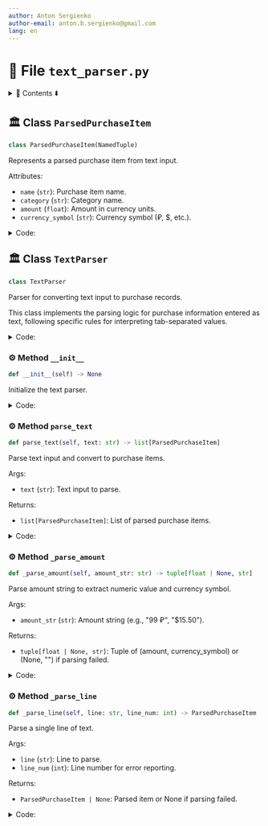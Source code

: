 ```yaml
---
author: Anton Sergienko
author-email: anton.b.sergienko@gmail.com
lang: en
---
```


# 📄 File `text_parser.py`

<details>
<summary>📖 Contents ⬇️</summary>

## Contents

- [🏛️ Class `ParsedPurchaseItem`](#%EF%B8%8F-class-parsedpurchaseitem)
- [🏛️ Class `TextParser`](#%EF%B8%8F-class-textparser)
  - [⚙️ Method `__init__`](#%EF%B8%8F-method-__init__)
  - [⚙️ Method `parse_text`](#%EF%B8%8F-method-parse_text)
  - [⚙️ Method `_parse_amount`](#%EF%B8%8F-method-_parse_amount)
  - [⚙️ Method `_parse_line`](#%EF%B8%8F-method-_parse_line)

</details>

## 🏛️ Class `ParsedPurchaseItem`

```python
class ParsedPurchaseItem(NamedTuple)
```

Represents a parsed purchase item from text input.

Attributes:

- `name` (`str`): Purchase item name.
- `category` (`str`): Category name.
- `amount` (`float`): Amount in currency units.
- `currency_symbol` (`str`): Currency symbol (₽, $, etc.).

<details>
<summary>Code:</summary>

```python
class ParsedPurchaseItem(NamedTuple):

    name: str
    category: str
    amount: float
    currency_symbol: str
```

</details>

## 🏛️ Class `TextParser`

```python
class TextParser
```

Parser for converting text input to purchase records.

This class implements the parsing logic for purchase information entered as text,
following specific rules for interpreting tab-separated values.

<details>
<summary>Code:</summary>

```python
class TextParser:

    def __init__(self) -> None:
        """Initialize the text parser."""

    def parse_text(self, text: str) -> list[ParsedPurchaseItem]:
        """Parse text input and convert to purchase items.

        Args:

        - `text` (`str`): Text input to parse.

        Returns:

        - `list[ParsedPurchaseItem]`: List of parsed purchase items.

        """
        lines = text.strip().split("\n")
        parsed_items = []

        for line_num, line in enumerate(lines, 1):
            line_clean = line.strip()
            if not line_clean:
                continue

            try:
                parsed_item = self._parse_line(line_clean, line_num)
                if parsed_item:
                    parsed_items.append(parsed_item)
            except Exception as e:
                print(f"Error parsing line {line_num}: {line_clean}\nError: {e}")
                continue

        return parsed_items

    def _parse_amount(self, amount_str: str) -> tuple[float | None, str]:
        """Parse amount string to extract numeric value and currency symbol.

        Args:

        - `amount_str` (`str`): Amount string (e.g., "99 ₽", "$15.50").

        Returns:

        - `tuple[float | None, str]`: Tuple of (amount, currency_symbol) or (None, "") if parsing failed.

        """
        # Remove all non-numeric characters except decimal point
        amount_match = re.search(r"[\d.,]+", amount_str)
        if not amount_match:
            return None, ""

        amount_text = amount_match.group()
        # Replace comma with dot for decimal
        amount_text = amount_text.replace(",", ".")

        try:
            amount = float(amount_text)
        except ValueError:
            return None, ""

        # Extract currency symbol (everything after the number)
        currency_symbol = amount_str[amount_match.end() :].strip()

        return amount, currency_symbol

    def _parse_line(self, line: str, line_num: int) -> ParsedPurchaseItem | None:
        """Parse a single line of text.

        Args:

        - `line` (`str`): Line to parse.
        - `line_num` (`int`): Line number for error reporting.

        Returns:

        - `ParsedPurchaseItem | None`: Parsed item or None if parsing failed.

        """
        # Split by tab character
        parts = line.split("\t")

        if len(parts) != 3:
            print(f"Line {line_num}: Expected 3 columns separated by tabs, got {len(parts)}")
            return None

        name = parts[0].strip()
        category = parts[1].strip()
        amount_str = parts[2].strip()

        if not name or not category or not amount_str:
            print(f"Line {line_num}: Empty values not allowed")
            return None

        # Parse amount and currency
        amount, currency_symbol = self._parse_amount(amount_str)
        if amount is None:
            print(f"Line {line_num}: Invalid amount format: {amount_str}")
            return None

        return ParsedPurchaseItem(name=name, category=category, amount=amount, currency_symbol=currency_symbol)
```

</details>

### ⚙️ Method `__init__`

```python
def __init__(self) -> None
```

Initialize the text parser.

<details>
<summary>Code:</summary>

```python
def __init__(self) -> None:
```

</details>

### ⚙️ Method `parse_text`

```python
def parse_text(self, text: str) -> list[ParsedPurchaseItem]
```

Parse text input and convert to purchase items.

Args:

- `text` (`str`): Text input to parse.

Returns:

- `list[ParsedPurchaseItem]`: List of parsed purchase items.

<details>
<summary>Code:</summary>

```python
def parse_text(self, text: str) -> list[ParsedPurchaseItem]:
        lines = text.strip().split("\n")
        parsed_items = []

        for line_num, line in enumerate(lines, 1):
            line_clean = line.strip()
            if not line_clean:
                continue

            try:
                parsed_item = self._parse_line(line_clean, line_num)
                if parsed_item:
                    parsed_items.append(parsed_item)
            except Exception as e:
                print(f"Error parsing line {line_num}: {line_clean}\nError: {e}")
                continue

        return parsed_items
```

</details>

### ⚙️ Method `_parse_amount`

```python
def _parse_amount(self, amount_str: str) -> tuple[float | None, str]
```

Parse amount string to extract numeric value and currency symbol.

Args:

- `amount_str` (`str`): Amount string (e.g., "99 ₽", "$15.50").

Returns:

- `tuple[float | None, str]`: Tuple of (amount, currency_symbol) or (None, "") if parsing failed.

<details>
<summary>Code:</summary>

```python
def _parse_amount(self, amount_str: str) -> tuple[float | None, str]:
        # Remove all non-numeric characters except decimal point
        amount_match = re.search(r"[\d.,]+", amount_str)
        if not amount_match:
            return None, ""

        amount_text = amount_match.group()
        # Replace comma with dot for decimal
        amount_text = amount_text.replace(",", ".")

        try:
            amount = float(amount_text)
        except ValueError:
            return None, ""

        # Extract currency symbol (everything after the number)
        currency_symbol = amount_str[amount_match.end() :].strip()

        return amount, currency_symbol
```

</details>

### ⚙️ Method `_parse_line`

```python
def _parse_line(self, line: str, line_num: int) -> ParsedPurchaseItem | None
```

Parse a single line of text.

Args:

- `line` (`str`): Line to parse.
- `line_num` (`int`): Line number for error reporting.

Returns:

- `ParsedPurchaseItem | None`: Parsed item or None if parsing failed.

<details>
<summary>Code:</summary>

```python
def _parse_line(self, line: str, line_num: int) -> ParsedPurchaseItem | None:
        # Split by tab character
        parts = line.split("\t")

        if len(parts) != 3:
            print(f"Line {line_num}: Expected 3 columns separated by tabs, got {len(parts)}")
            return None

        name = parts[0].strip()
        category = parts[1].strip()
        amount_str = parts[2].strip()

        if not name or not category or not amount_str:
            print(f"Line {line_num}: Empty values not allowed")
            return None

        # Parse amount and currency
        amount, currency_symbol = self._parse_amount(amount_str)
        if amount is None:
            print(f"Line {line_num}: Invalid amount format: {amount_str}")
            return None

        return ParsedPurchaseItem(name=name, category=category, amount=amount, currency_symbol=currency_symbol)
```

</details>
